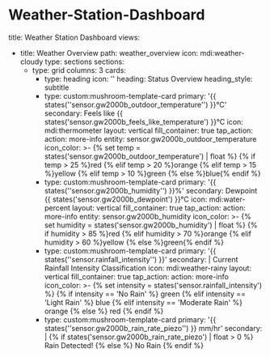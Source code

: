# Weather-Station-Dashboard


title: Weather Station Dashboard
views:
  - title: Weather Overview
    path: weather_overview
    icon: mdi:weather-cloudy
    type: sections
    sections:
      - type: grid
        columns: 3
        cards:
          - type: heading
            icon: ''
            heading: Status Overview
            heading_style: subtitle
          - type: custom:mushroom-template-card
            primary: '{{ states(''sensor.gw2000b_outdoor_temperature'') }}°C'
            secondary: Feels like {{ states('sensor.gw2000b_feels_like_temperature') }}°C
            icon: mdi:thermometer
            layout: vertical
            fill_container: true
            tap_action:
              action: more-info
              entity: sensor.gw2000b_outdoor_temperature
            icon_color: >-
              {% set temp = states('sensor.gw2000b_outdoor_temperature') | float
              %} {% if temp > 25 %}red {% elif temp > 20 %}orange {% elif temp >
              15 %}yellow {% elif temp > 10 %}green {% else %}blue{% endif %}
          - type: custom:mushroom-template-card
            primary: '{{ states(''sensor.gw2000b_humidity'') }}%'
            secondary: Dewpoint {{ states('sensor.gw2000b_dewpoint') }}°C
            icon: mdi:water-percent
            layout: vertical
            fill_container: true
            tap_action:
              action: more-info
              entity: sensor.gw2000b_humidity
            icon_color: >-
              {% set humidity = states('sensor.gw2000b_humidity') | float %} {%
              if humidity > 85 %}red {% elif humidity > 70 %}orange {% elif
              humidity > 60 %}yellow {% else %}green{% endif %}
          - type: custom:mushroom-template-card
            primary: '{{ states(''sensor.rainfall_intensity'') }}'
            secondary: |
              Current Rainfall Intensity Classification
            icon: mdi:weather-rainy
            layout: vertical
            fill_container: true
            tap_action:
              action: more-info
            icon_color: >-
              {% set intensity = states('sensor.rainfall_intensity') %} {% if
              intensity == 'No Rain' %} green  {% elif intensity == 'Light Rain'
              %} blue  {% elif intensity == 'Moderate Rain' %} orange  {% else
              %} red {% endif %}
          - type: custom:mushroom-template-card
            primary: '{{ states(''sensor.gw2000b_rain_rate_piezo'') }} mm/hr'
            secondary: |
              {% if states('sensor.gw2000b_rain_rate_piezo') | float > 0 %}
                Rain Detected!
              {% else %}
                No Rain
              {% endif %}
